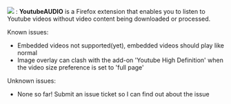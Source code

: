 

![](https://raw.githubusercontent.com/sheddup/YoutubeAUDIO/adblocking/icons/extensionLogo.png) : <b>YoutubeAUDIO</b> is a Firefox extension that enables you to listen to Youtube videos without video content being downloaded or processed.

Known issues:
- Embedded videos not supported(yet), embedded videos should play like normal
- Image overlay can clash with the add-on 'Youtube High Definition' when the video size preference is set to 'full page'

Unknown issues:
- None so far! Submit an issue ticket so I can find out about the issue
